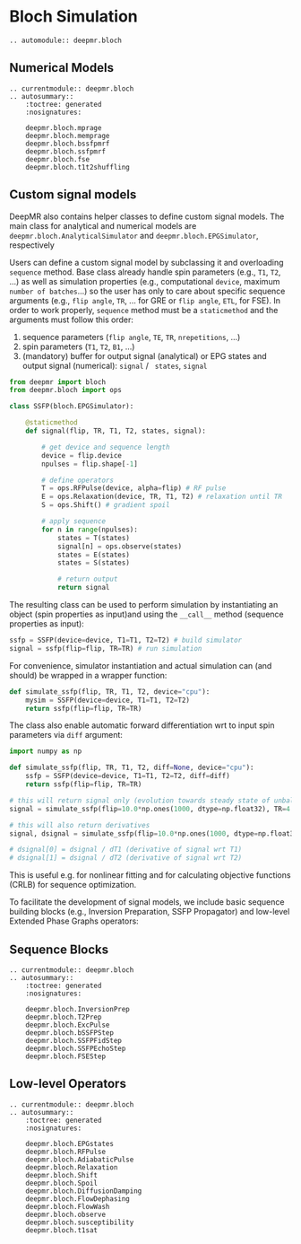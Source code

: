 # Bloch Simulation

```{eval-rst}
.. automodule:: deepmr.bloch
```

## Numerical Models
```{eval-rst}
.. currentmodule:: deepmr.bloch
.. autosummary::
	:toctree: generated
	:nosignatures:
	
	deepmr.bloch.mprage
	deepmr.bloch.memprage
	deepmr.bloch.bssfpmrf
	deepmr.bloch.ssfpmrf
	deepmr.bloch.fse
	deepmr.bloch.t1t2shuffling
```

## Custom signal models

DeepMR also contains helper classes to define custom signal models. The main class for analytical and numerical models are `deepmr.bloch.AnalyticalSimulator`
and `deepmr.bloch.EPGSimulator`, respectively

Users can define a custom signal model by subclassing it and overloading ``sequence`` method. Base class already handle spin parameters (e.g., ``T1``, ``T2``, ...)
as well as simulation properties (e.g., computational ``device``, maximum ``number of batches``...) so the user has only to care about specific sequence arguments (e.g., ``flip angle``, ``TR``, ... for GRE or ``flip angle``, ``ETL``, for FSE). In order to work properly, ``sequence`` method must be a ``staticmethod`` and the arguments must follow this order:

1. sequence parameters (``flip angle``, ``TE``, ``TR``, ``nrepetitions``, ...)
2. spin parameters (``T1``, ``T2``, ``B1``, ...)
3. (mandatory) buffer for output signal (analytical) or EPG states and output signal (numerical):  ``signal`` / `` states``, ``signal``

```python
from deepmr import bloch
from deepmr.bloch import ops

class SSFP(bloch.EPGSimulator):

    @staticmethod
    def signal(flip, TR, T1, T2, states, signal):

        # get device and sequence length
        device = flip.device
        npulses = flip.shape[-1]

        # define operators
        T = ops.RFPulse(device, alpha=flip) # RF pulse
        E = ops.Relaxation(device, TR, T1, T2) # relaxation until TR
        S = ops.Shift() # gradient spoil

        # apply sequence
        for n in range(npulses):
            states = T(states)
            signal[n] = ops.observe(states)
            states = E(states)
            states = S(states)

            # return output
            return signal
```

The resulting class can be used to perform simulation by instantiating an object (spin properties as input)and using the ``__call__`` method (sequence properties as input):

```python
ssfp = SSFP(device=device, T1=T1, T2=T2) # build simulator
signal = ssfp(flip=flip, TR=TR) # run simulation
```

For convenience, simulator instantiation and actual simulation can (and should) be wrapped in a wrapper function:

```python
def simulate_ssfp(flip, TR, T1, T2, device="cpu"):
    mysim = SSFP(device=device, T1=T1, T2=T2)
    return ssfp(flip=flip, TR=TR)
```

The class also enable automatic forward differentiation wrt to input spin parameters via ``diff`` argument:

```python
import numpy as np

def simulate_ssfp(flip, TR, T1, T2, diff=None, device="cpu"):
	ssfp = SSFP(device=device, T1=T1, T2=T2, diff=diff)
	return ssfp(flip=flip, TR=TR)

# this will return signal only (evolution towards steady state of unbalanced SSFP sequence)
signal = simulate_ssfp(flip=10.0*np.ones(1000, dtype=np.float32), TR=4.5, T1=500.0, T2=50.0)

# this will also return derivatives
signal, dsignal = simulate_ssfp(flip=10.0*np.ones(1000, dtype=np.float32), TR=8.5, T1=500.0, T2=50.0, diff=("T1", "T2"))

# dsignal[0] = dsignal / dT1 (derivative of signal wrt T1)
# dsignal[1] = dsignal / dT2 (derivative of signal wrt T2)
```

This is useful e.g. for nonlinear fitting and for calculating objective functions (CRLB) for sequence optimization.

To facilitate the development of signal models, we include basic sequence building blocks (e.g., Inversion Preparation, SSFP Propagator) and low-level Extended Phase Graphs operators:


## Sequence Blocks

```{eval-rst}
.. currentmodule:: deepmr.bloch
.. autosummary::
	:toctree: generated
	:nosignatures:
	
	deepmr.bloch.InversionPrep
	deepmr.bloch.T2Prep
	deepmr.bloch.ExcPulse
	deepmr.bloch.bSSFPStep
	deepmr.bloch.SSFPFidStep
	deepmr.bloch.SSFPEchoStep
	deepmr.bloch.FSEStep
```

## Low-level Operators

```{eval-rst}
.. currentmodule:: deepmr.bloch
.. autosummary::
	:toctree: generated
	:nosignatures:
	
	deepmr.bloch.EPGstates
	deepmr.bloch.RFPulse
	deepmr.bloch.AdiabaticPulse
	deepmr.bloch.Relaxation
	deepmr.bloch.Shift
	deepmr.bloch.Spoil
	deepmr.bloch.DiffusionDamping
	deepmr.bloch.FlowDephasing
	deepmr.bloch.FlowWash
	deepmr.bloch.observe
	deepmr.bloch.susceptibility
	deepmr.bloch.t1sat
```
